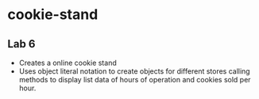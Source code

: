 # cookie-stand
## Lab 6

- Creates a online cookie stand
- Uses object literal notation to create objects for different stores calling methods to display list data of hours of operation and cookies sold per hour.


